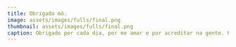```yaml
---
title: Obrigado mô. 
image: assets/images/fulls/final.png
thumbnail: assets/images/fulls/final.png
caption: Obrigado por cada dia, por me amar e por acreditar na gente. Por lutar pela gente e ser minha melhor amiga, namorada e parceira. Te amo meu bem <3.
---
```


